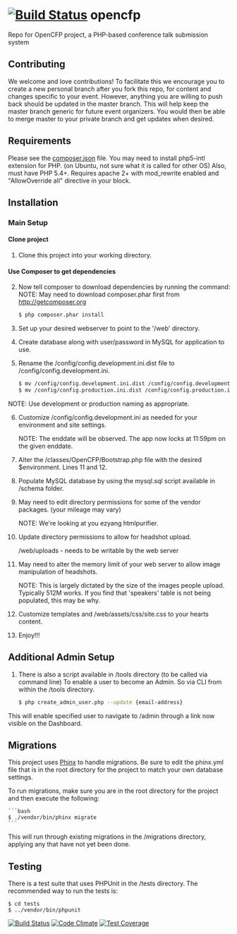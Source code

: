[![Build Status](https://travis-ci.org/chartjes/opencfp.svg?branch=master)](https://travis-ci.org/chartjes/opencfp)
opencfp
=======

Repo for OpenCFP project, a PHP-based conference talk submission system

Contributing
------------

We welcome and love contributions! To facilitate this we encourage you to create 
a new personal branch after you fork this repo, for content and changes specific to your event. 
However, anything you are willing to push back should be updated in the master branch. This will
help keep the master branch generic for future event organizers. You would then be able to 
merge master to your private branch and get updates when desired.

Requirements
------------

Please see the [composer.json](composer.json) file.
You may need to install php5-intl extension for PHP. (on Ubuntu, not sure what it is called for other OS)
Also, must have PHP 5.4+.
Requires apache 2+ with mod_rewrite enabled and "AllowOverride all" directive in your <Directory> block.

Installation
------------

### Main Setup

#### Clone project

1. Clone this project into your working directory.

#### Use Composer to get dependencies

2. Now tell composer to download dependencies by running the command:
NOTE: May need to download composer.phar first from http://getcomposer.org

    ```bash
    $ php composer.phar install
    ```
3. Set up your desired webserver to point to the '/web' directory.

4. Create database along with user/password in MySQL for application to use.

5. Rename the /config/config.development.ini.dist file to /config/config.development.ini.

    ```bash
    $ mv /config/config.development.ini.dist /config/config.development.ini
    $ mv /config/config.production.ini.dist /config/config.production.ini
    ```
NOTE: Use development or production naming as appropriate.

6. Customize /config/config.development.ini as needed for your environment and site settings.

    NOTE: The enddate will be observed. The app now locks at 11:59pm on the given enddate.

7. Alter the /classes/OpenCFP/Bootstrap.php file with the desired $environment. Lines 11 and 12.

8. Populate MySQL database by using the mysql.sql script available in /schema folder.

9. May need to edit directory permissions for some of the vendor packages. (your mileage may vary)

    NOTE: We're looking at you ezyang htmlpurifier.

10. Update directory permissions to allow for headshot upload.

    /web/uploads - needs to be writable by the web server

11. May need to alter the memory limit of your web server to allow image manipulation of headshots.

    NOTE: This is largely dictated by the size of the images people upload. Typically 512M works.
    If you find that 'speakers' table is not being populated, this may be why.

12. Customize templates and /web/assets/css/site.css to your hearts content.

13. Enjoy!!!


Additional Admin Setup
----------------------

1. There is also a script available in /tools directory (to be called via command line) To enable a user to become an Admin.  So via CLI from within the /tools directory.

    ```bash
    $ php create_admin_user.php --update {email-address}
    ```
This will enable specified user to navigate to /admin through a link now visible on the Dashboard.


Migrations
----------

This project uses [Phinx](http://phinx.org) to handle migrations. Be sure to edit the phinx.yml file that is in the root directory for the project to match your own
database settings.

To run migrations, make sure you are in the root directory for the project and then execute the following:

    ```bash
    $ ./vendor/bin/phinx migrate
    ```

This will run through existing migrations in the /migrations directory, applying any that have not yet been done.


Testing
-------

There is a test suite that uses PHPUnit in the /tests directory. The recommended way to run the tests is:


    $ cd tests
    $ ../vendor/bin/phpunit

[![Build Status](https://travis-ci.org/chartjes/opencfp.svg?branch=master)](https://travis-ci.org/chartjes/opencfp)
[![Code Climate](https://codeclimate.com/github/chartjes/opencfp/badges/gpa.svg)](https://codeclimate.com/github/chartjes/opencfp)
[![Test Coverage](https://codeclimate.com/github/chartjes/opencfp/badges/coverage.svg)](https://codeclimate.com/github/chartjes/opencfp)
